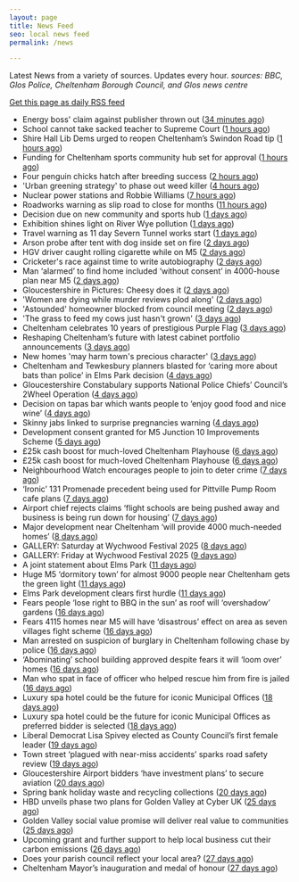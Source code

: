 ```yaml
---
layout: page
title: News Feed
seo: local news feed
permalink: /news

---
```


Latest News from a variety of sources. Updates every hour.
_sources: BBC, Glos Police, Cheltenham Borough Council, and Glos news centre_

[Get this page as daily RSS feed](/daily.rss)

<!-- news_marker starts -->
- Energy boss' claim against publisher thrown out ([34 minutes ago](https://www.bbc.com/news/articles/c9918ek3y4go))
- School cannot take sacked teacher to Supreme Court ([1 hours ago](https://www.bbc.com/news/articles/cn7zn077nd4o))
- Shire Hall Lib Dems urged to reopen Cheltenham’s Swindon Road tip ([1 hours ago](https://gloucesternewscentre.co.uk/shire-hall-lib-dems-urged-to-reopen-cheltenhams-swindon-road-tip/))
- Funding for Cheltenham sports community hub set for approval ([1 hours ago](https://gloucesternewscentre.co.uk/funding-for-cheltenham-sports-community-hub-set-for-approval/))
- Four penguin chicks hatch after breeding success ([2 hours ago](https://www.bbc.com/news/articles/ce39qxx818jo))
- 'Urban greening strategy' to phase out weed killer ([4 hours ago](https://www.bbc.com/news/articles/c201jv8v311o))
- Nuclear power stations and Robbie Williams ([7 hours ago](https://www.bbc.com/news/articles/cy4ekkyej0ko))
- Roadworks warning as slip road to close for months ([11 hours ago](https://www.bbc.com/news/articles/c308j6d7ngno))
- Decision due on new community and sports hub ([1 days ago](https://www.bbc.com/news/articles/cy4k5kv0v2go))
- Exhibition shines light on River Wye pollution ([1 days ago](https://www.bbc.com/news/articles/c62814zl1q5o))
- Travel warning as 11 day Severn Tunnel works start ([1 days ago](https://www.bbc.com/news/articles/c5yk6z54e2zo))
- Arson probe after tent with dog inside set on fire ([2 days ago](https://www.bbc.com/news/articles/cj42gp7n744o))
- HGV driver caught rolling cigarette while on M5 ([2 days ago](https://www.bbc.com/news/articles/cx2ekrky144o))
- Cricketer's race against time to write autobiography ([2 days ago](https://www.bbc.com/news/articles/cy4ke8xw5j7o))
- Man ‘alarmed’ to find home included ‘without consent’ in 4000-house plan near M5 ([2 days ago](https://gloucesternewscentre.co.uk/man-alarmed-to-find-home-included-without-consent-in-4000-house-plan-near-m5/))
- Gloucestershire in Pictures: Cheesy does it ([2 days ago](https://www.bbc.com/news/articles/cj6rpwjk192o))
- 'Women are dying while murder reviews plod along' ([2 days ago](https://www.bbc.com/news/articles/cj3j7308r35o))
- 'Astounded' homeowner blocked from council meeting ([2 days ago](https://www.bbc.com/news/articles/c5y2zdd83deo))
- 'The grass to feed my cows just hasn't grown' ([3 days ago](https://www.bbc.com/news/articles/cr4zp51rk9ro))
- Cheltenham celebrates 10 years of prestigious Purple Flag ([3 days ago](https://www.cheltenham.gov.uk/news/article/3019/cheltenham_celebrates_10_years_of_prestigious_purple_flag))
- Reshaping Cheltenham’s future with latest cabinet portfolio announcements ([3 days ago](https://www.cheltenham.gov.uk/news/article/3018/reshaping_cheltenhams_future_with_latest_cabinet_portfolio_announcements))
- New homes 'may harm town's precious character' ([3 days ago](https://www.bbc.com/news/articles/c5yxr023e19o))
- Cheltenham and Tewkesbury planners blasted for ‘caring more about bats than police’ in Elms Park decision ([4 days ago](https://gloucesternewscentre.co.uk/cheltenham-and-tewkesbury-planners-blasted-for-caring-more-about-bats-than-police-in-elms-park-decision/))
- Gloucestershire Constabulary supports National Police Chiefs’ Council’s 2Wheel Operation ([4 days ago](https://gloucesternewscentre.co.uk/gloucestershire-constabulary-supports-national-police-chiefs-councils-2wheel-operation/))
- Decision on tapas bar which wants people to ‘enjoy good food and nice wine’ ([4 days ago](https://gloucesternewscentre.co.uk/decision-on-tapas-bar-which-wants-people-to-enjoy-good-food-and-nice-wine/))
- Skinny jabs linked to surprise pregnancies warning ([4 days ago](https://www.bbc.co.uk/sounds/play/p0lgh4cd))
- Development consent granted for M5 Junction 10 Improvements Scheme ([5 days ago](https://gloucesternewscentre.co.uk/development-consent-granted-for-m5-junction-10-improvements-scheme/))
- £25k cash boost for much-loved Cheltenham Playhouse ([6 days ago](https://gloucesternewscentre.co.uk/25k-cash-boost-for-much-loved-cheltenham-playhouse/))
- £25k cash boost for much-loved Cheltenham Playhouse ([6 days ago](https://www.cheltenham.gov.uk/news/article/3017/25k_cash_boost_for_much-loved_cheltenham_playhouse))
- Neighbourhood Watch encourages people to join to deter crime ([7 days ago](https://gloucesternewscentre.co.uk/neighbourhood-watch-encourages-people-to-join-to-deter-crime/))
- ‘Ironic’ 131 Promenade precedent being used for Pittville Pump Room cafe plans ([7 days ago](https://gloucesternewscentre.co.uk/ironic-131-promenade-precedent-being-used-for-pittville-pump-room-cafe-plans/))
- Airport chief rejects claims ‘flight schools are being pushed away and business is being run down for housing’ ([7 days ago](https://gloucesternewscentre.co.uk/airport-chief-rejects-claims-flight-schools-are-being-pushed-away-and-business-is-being-run-down-for-housing/))
- Major development near Cheltenham ‘will provide 4000 much-needed homes’ ([8 days ago](https://gloucesternewscentre.co.uk/major-development-near-cheltenham-will-provide-4000-much-needed-homes/))
- GALLERY: Saturday at Wychwood Festival 2025 ([8 days ago](https://gloucesternewscentre.co.uk/gallery-saturday-at-wychwood-festival-2025/))
- GALLERY: Friday at Wychwood Festival 2025 ([9 days ago](https://gloucesternewscentre.co.uk/gallery-friday-at-wychwood-festival-2025/))
- A joint statement about Elms Park ([11 days ago](https://www.cheltenham.gov.uk/news/article/3015/a_joint_statement_about_elms_park))
- Huge M5 ‘dormitory town’ for almost 9000 people near Cheltenham gets the green light ([11 days ago](https://gloucesternewscentre.co.uk/huge-m5-dormitory-town-for-almost-9000-people-near-cheltenham-gets-the-green-light/))
- Elms Park development clears first hurdle ([11 days ago](https://gloucesternewscentre.co.uk/elms-park-development-clears-first-hurdle/))
- Fears people ‘lose right to BBQ in the sun’ as roof will ‘overshadow’ gardens ([16 days ago](https://gloucesternewscentre.co.uk/fears-people-lose-right-to-bbq-in-the-sun-as-roof-will-overshadow-gardens/))
- Fears 4115 homes near M5 will have ‘disastrous’ effect on area as seven villages fight scheme ([16 days ago](https://gloucesternewscentre.co.uk/fears-4115-homes-near-m5-will-have-disastrous-effect-on-area-as-seven-villages-fight-scheme/))
- Man arrested on suspicion of burglary in Cheltenham following chase by police ([16 days ago](https://gloucesternewscentre.co.uk/man-arrested-on-suspicion-of-burglary-in-cheltenham-following-chase-by-police/))
- ‘Abominating’ school building approved despite fears it will ‘loom over’ homes ([16 days ago](https://gloucesternewscentre.co.uk/abominating-school-building-approved-despite-fears-it-will-loom-over-homes/))
- Man who spat in face of officer who helped rescue him from fire is jailed ([16 days ago](https://gloucesternewscentre.co.uk/man-who-spat-in-face-of-officer-who-helped-rescue-him-from-fire-is-jailed/))
- Luxury spa hotel could be the future for iconic Municipal Offices ([18 days ago](https://gloucesternewscentre.co.uk/luxury-spa-hotel-could-be-the-future-for-iconic-municipal-offices/))
- Luxury spa hotel could be the future for iconic Municipal Offices as preferred bidder is selected ([18 days ago](https://www.cheltenham.gov.uk/news/article/3014/luxury_spa_hotel_could_be_the_future_for_iconic_municipal_offices_as_preferred_bidder_is_selected))
- Liberal Democrat Lisa Spivey elected as County Council’s first female leader ([19 days ago](https://gloucesternewscentre.co.uk/liberal-democrat-lisa-spivey-elected-as-county-councils-first-female-leader/))
- Town street ‘plagued with near-miss accidents’ sparks road safety review ([19 days ago](https://gloucesternewscentre.co.uk/town-street-plagued-with-near-miss-accidents-sparks-road-safety-review/))
- Gloucestershire Airport bidders ‘have investment plans’ to secure aviation ([20 days ago](https://gloucesternewscentre.co.uk/gloucestershire-airport-bidders-have-investment-plans-to-secure-aviation/))
- Spring bank holiday waste and recycling collections ([20 days ago](https://www.cheltenham.gov.uk/news/article/3013/spring_bank_holiday_waste_and_recycling_collections))
- HBD unveils phase two plans for Golden Valley at Cyber UK ([25 days ago](https://www.cheltenham.gov.uk/news/article/3012/hbd_unveils_phase_two_plans_for_golden_valley_at_cyber_uk))
- Golden Valley social value promise will deliver real value to communities ([25 days ago](https://www.cheltenham.gov.uk/news/article/3011/golden_valley_social_value_promise_will_deliver_real_value_to_communities))
- Upcoming grant and further support to help local business cut their carbon emissions ([26 days ago](https://www.cheltenham.gov.uk/news/article/3010/upcoming_grant_and_further_support_to_help_local_business_cut_their_carbon_emissions))
- Does your parish council reflect your local area? ([27 days ago](https://www.cheltenham.gov.uk/news/article/3009/does_your_parish_council_reflect_your_local_area))
- Cheltenham Mayor’s inauguration and medal of honour ([27 days ago](https://www.cheltenham.gov.uk/news/article/3008/cheltenham_mayors_inauguration_and_medal_of_honour))

<!-- news_marker ends -->
